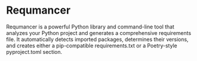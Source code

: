 # Requmancer
Requmancer is a powerful Python library and command-line tool that analyzes your Python project and generates a comprehensive requirements file. It automatically detects imported packages, determines their versions, and creates either a pip-compatible requirements.txt or a Poetry-style pyproject.toml section.
